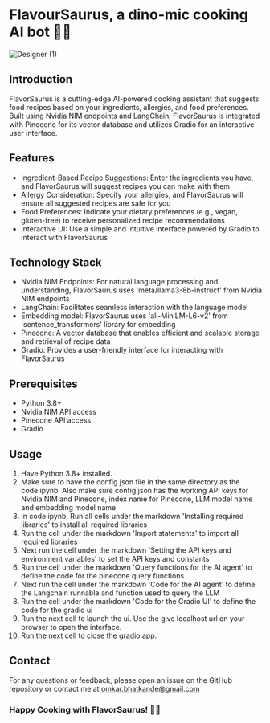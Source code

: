 # FlavourSaurus, a dino-mic cooking AI bot 🦖🍲
![Designer (1)](https://github.com/omkarb09/Flavorsaurus/assets/44408619/5782f4e1-64fd-4138-b225-f568940391cd)

## Introduction
FlavorSaurus is a cutting-edge AI-powered cooking assistant that suggests food recipes based on your ingredients, allergies, and food preferences. Built using Nvidia NIM endpoints and LangChain, FlavorSaurus is integrated with Pinecone for its vector database and utilizes Gradio for an interactive user interface.

## Features
- Ingredient-Based Recipe Suggestions: Enter the ingredients you have, and FlavorSaurus will suggest recipes you can make with them
- Allergy Consideration: Specify your allergies, and FlavorSaurus will ensure all suggested recipes are safe for you
- Food Preferences: Indicate your dietary preferences (e.g., vegan, gluten-free) to receive personalized recipe recommendations
- Interactive UI: Use a simple and intuitive interface powered by Gradio to interact with FlavorSaurus

## Technology Stack
- Nvidia NIM Endpoints: For natural language processing and understanding, FlavorSaurus uses 'meta/llama3-8b-instruct' from Nvidia NIM endpoints
- LangChain: Facilitates seamless interaction with the language model
- Embedding model:  FlavorSaurus uses 'all-MiniLM-L6-v2' from 'sentence_transformers' library for embedding
- Pinecone: A vector database that enables efficient and scalable storage and retrieval of recipe data
- Gradio: Provides a user-friendly interface for interacting with FlavorSaurus

## Prerequisites
- Python 3.8+
- Nvidia NIM API access
- Pinecone API access
- Gradio

## Usage
1. Have Python 3.8+ installed.
2. Make sure to have the config.json file in the same directory as the code.ipynb. Also make sure config.json has the working API keys for Nvidia NIM and Pinecone, index name for Pinecone, LLM model name and embedding model name
3. In code.ipynb, Run all cells under the markdown 'Installing required libraries' to install all required libraries
4. Run the cell under the markdown 'Import statements' to import all required libraries
5. Next run the cell under the markdown 'Setting the API keys and environment variables' to set the API keys and constants
6. Run the cell under the markdown 'Query functions for the AI agent' to define the code for the pinecone query functions
7. Next run the cell under the markdown 'Code for the AI agent' to define the Langchain runnable and function used to query the LLM
8. Run the cell under the markdown 'Code for the Gradio UI' to define the code for the gradio ui
9. Run the next cell to launch the ui. Use the give localhost url on your browser to open the interface.
10. Run the next cell to close the gradio app.

## Contact
For any questions or feedback, please open an issue on the GitHub repository or contact me at omkar.bhatkande@gmail.com

### Happy Cooking with FlavorSaurus! 🦖🍲
